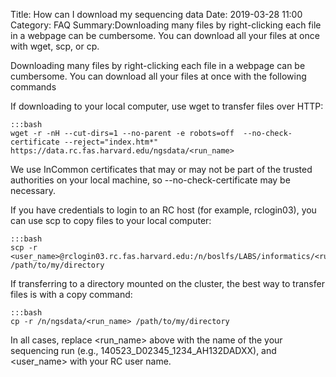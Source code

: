 Title: How can I download my sequencing data
Date: 2019-03-28 11:00
Category: FAQ
Summary:Downloading many files by right-clicking each file in a webpage can be cumbersome. You can download all your files at once with wget, scp, or cp.

Downloading many files by right-clicking each file in a webpage can be cumbersome. You can download all your files at once with the following commands<br/>

If downloading to your local computer, use wget to transfer files over HTTP:

    :::bash
    wget -r -nH --cut-dirs=1 --no-parent -e robots=off  --no-check-certificate --reject="index.htm*" https://data.rc.fas.harvard.edu/ngsdata/<run_name>

We use InCommon certificates that may or may not be part of the trusted authorities on your local machine, so --no-check-certificate may be necessary.

If you have credentials to login to an RC host (for example, rclogin03), you can use scp to copy files to your local computer:

    :::bash
    scp -r <user_name>@rclogin03.rc.fas.harvard.edu:/n/boslfs/LABS/informatics/<run_name> /path/to/my/directory

If transferring to a directory mounted on the cluster, the best way to transfer files is with a copy command:

    :::bash
    cp -r /n/ngsdata/<run_name> /path/to/my/directory


In all cases, replace &lt;run_name&gt; above with the name of the your sequencing run (e.g., 140523_D02345_1234_AH132DADXX), and &lt;user_name&gt; with your RC user name.